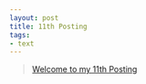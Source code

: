 ```yaml
---
layout: post
title: 11th Posting
tags: 
- text
---
```


> [Welcome to my 11th Posting](https://janghan-kor.tistory.com/80)
